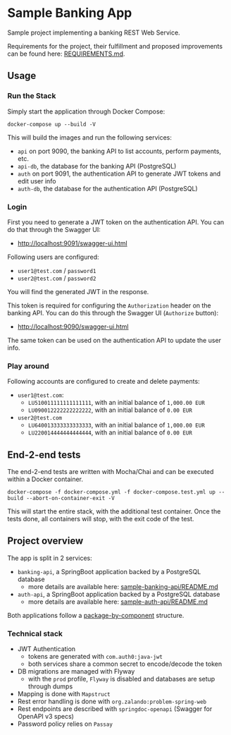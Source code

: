 # Sample Banking App

Sample project implementing a banking REST Web Service.

Requirements for the project, their fulfillment and proposed improvements can be found here:
[REQUIREMENTS.md](REQUIREMENTS.md).

## Usage

### Run the Stack

Simply start the application through Docker Compose:
```shell script
docker-compose up --build -V
```

This will build the images and run the following services:
 - `api` on port 9090, the banking API to list accounts, perform payments, etc.
 - `api-db`, the database for the banking API (PostgreSQL)
 - `auth` on port 9091, the authentication API to generate JWT tokens and edit user info
 - `auth-db`, the database for the authentication API (PostgreSQL)

### Login

First you need to generate a JWT token on the authentication API.
You can do that through the Swagger UI:
 - [http://localhost:9091/swagger-ui.html](http://localhost:9091/swagger-ui/index.html?configUrl=/v3/api-docs/swagger-config#/authentication-controller/login)

Following users are configured:
 - `user1@test.com` / `password1`
 - `user2@test.com` / `password2`

You will find the generated JWT in the response.

This token is required for configuring the `Authorization` header on the banking API.
You can do this through the Swagger UI (`Authorize` button):
 - <http://localhost:9090/swagger-ui.html>

The same token can be used on the authentication API to update the user info.

### Play around

Following accounts are configured to create and delete payments:
 - `user1@test.com`:
   - `LU510011111111111111`, with an initial balance of `1,000.00 EUR`
   - `LU090012222222222222`, with an initial balance of `0.00 EUR`
 - `user2@test.com`
   - `LU640013333333333333`, with an initial balance of `1,000.00 EUR`
   - `LU220014444444444444`, with an initial balance of `0.00 EUR`

## End-2-end tests

The end-2-end tests are written with Mocha/Chai and can be executed within a Docker container.

```shell script
docker-compose -f docker-compose.yml -f docker-compose.test.yml up --build --abort-on-container-exit -V
```

This will start the entire stack, with the additional test container.
Once the tests done, all containers will stop, with the exit code of the test.

## Project overview

The app is split in 2 services:
 - `banking-api`, a SpringBoot application backed by a PostgreSQL database
   - more details are available here: [sample-banking-api/README.md](./sample-banking-api/README.md)
 - `auth-api`, a SpringBoot application backed by a PostgreSQL database
   - more details are available here: [sample-auth-api/README.md](./sample-auth-api/README.md)

Both applications follow a [package-by-component](https://dzone.com/articles/package-component-and) structure.

### Technical stack

 - JWT Authentication 
   - tokens are generated with `com.auth0:java-jwt`
   - both services share a common secret to encode/decode the token
 - DB migrations are managed with Flyway
   - with the `prod` profile, `Flyway` is disabled and databases are setup through dumps
 - Mapping is done with `Mapstruct`
 - Rest error handling is done with `org.zalando:problem-spring-web`
 - Rest endpoints are described with `springdoc-openapi` (Swagger for OpenAPI v3 specs)
 - Password policy relies on `Passay` 
